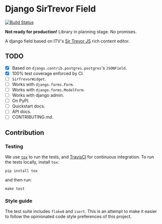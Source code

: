 # Django SirTrevor Field

[![Build Status][travis-status-img]][travis-build]

**Not ready for production!** Library in planning stage. No promises.

A django field based on ITV's [Sir Trevor JS][sirtrevor] rich content editor.

## TODO

- [x] Based on `django.contrib.postgres.postgres`'s `JSONField`.
- [x] 100% test coverage enforced by CI.
- [ ] `SirTrevorWidget`.
- [ ] Works with `django.forms.Form`.
- [ ] Works with `django.forms.ModelForm`.
- [ ] Works with django admin.
- [ ] On PyPI.
- [ ] Quickstart docs.
- [ ] API docs.
- [ ] CONTRIBUTING.md.

## Contribution
### Testing

We use [`tox`][tox] to run the tests, and [TravisCI][travis] for continuous
integration. To run the tests locally, install `tox`:

    pip install tox

and then run:

    make test

### Style guide

The test suite includes `flake8` and `isort`. This is an attempt to make it
easier to follow the opinionated code style preferences of this project.


[sirtrevor]: https://madebymany.github.io/sir-trevor-js/
[tox]: https://pypi.python.org/pypi/tox
[travis-build]: https://travis-ci.org/meshy/django-sirtrevor-field
[travis-status-img]: https://travis-ci.org/meshy/django-sirtrevor-field.svg?branch=master
[travis]: https://travis-ci.org/

